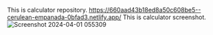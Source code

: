 This is calculator repository.
https://660aad43b18ed8a50c608be5--cerulean-empanada-0bfad3.netlify.app/
This is calculator screenshot.
![Screenshot 2024-04-01 055309](https://github.com/jaya2444/Calculator/assets/106364569/0fc7f34a-1c77-4054-92cb-e2c20d283b8e)
